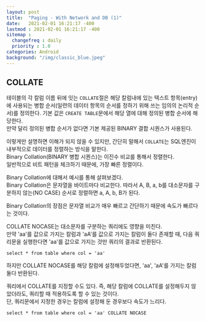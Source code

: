```yaml
---
layout: post
title:  "Paging - With Network and DB (1)"
date:   2021-02-01 16:21:17 -400
lastmod : 2021-02-01 16:21:17 -400
sitemap :
  changefreq : daily
  priority : 1.0
categories: Android
background: "/img/classic_blue.jpeg"
---
```


## COLLATE
테이블의 각 칼럼 이름 뒤에 잇는 `COLLATE`절은 해당 칼럼내에 있는 텍스트 항목(entry)에 사용되는 병합 순서(일련의 데이터 항목의 순서를 정하기 위해 쓰는 임의의 논리적 순서)를 정의한다.
기본 값은 `CREATE TABLE`문에서 해당 열에 대해 정의된 병합 순서에 해당한다.  
만약 달리 정의된 병합 순서가 없다면 기본 제공된 BINARY 결합 시퀀스가 사용된다.  

이렇게만 설명하면 이해가 되지 않을 수 있지만, 간단히 말해서 `COLLATE`는 SQL엔진이 내부적으로 데이터를 정렬하는 방식을 말한다.  
Binary Collation(BINARY 병합 시퀀스)는 이진수 비교를 통해서 정렬한다.  
일반적으로 비트 패턴을 체크하기 때문에, 가장 빠른 정렬이다.

Binary Collation에 대해서 예시를 통해 살펴보겠다.  
Binary Collation은 문자열을 바이트마다 비교한다. 따라서 A, B, a, b를 대소문자를 구분하지 않는(NO CASE) 순서로 정렬하면 a, A, b, B가 된다.  

Binary Collation의 장점은 문자열 비교가 매우 빠르고 간단하기 때문에 속도가 빠르다는 것이다.  

COLLATE NOCASE는 대소문자를 구분하는 쿼리에도 영향을 미친다.  
만약 'aa'를 값으로 가지는 칼럼과 'aA'를 값으로 가지는 칼럼이 둘다 존재할 때, 다음 쿼리문을 실행한다면 'aa'를 값으로 가지는 것만 쿼리의 결과로 반환된다.
  
```
select * from table where col = 'aa'
```

하지만 COLLATE NOCASE를 해당 칼럼에 설정해두었다면, 'aa', 'aA'를 가지는 칼럼 둘다 반환된다.  

쿼리에서 COLLATE를 지정할 수도 있다. 즉, 해당 칼럼에 COLLATE를 설정해두지 않았더라도, 쿼리할 때 적용하도록 할 수 있는 것이다.  
단, 쿼리문에서 지정한 경우는 칼럼에 설정해 둔 경우보다 속도가 느리다.

```
select * from table where col = 'aa' COLLATE NOCASE
```

   
  

 